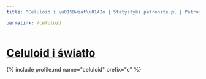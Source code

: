 ```yaml
---
title: "Celuloid i \u015Bwiat\u0142o | Statystyki patronite.pl | Patromierz"

permalink: /celuloid
---
```


# [Celuloid i światło](https://patronite.pl/celuloid)

{% include profile.md name="celuloid" prefix="c" %}
